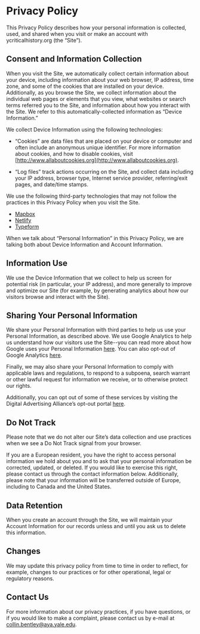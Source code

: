 # Privacy Policy

This Privacy Policy describes how your personal information is collected, used, and shared when you visit or make an account with ycriticalhistory.org (the “Site”).

## Consent and Information Collection

When you visit the Site, we automatically collect certain information about your device, including information about your web browser, IP address, time zone, and some of the cookies that are installed on your device. Additionally, as you browse the Site, we collect information about the individual web pages or elements that you view, what websites or search terms referred you to the Site, and information about how you interact with the Site. We refer to this automatically-collected information as “Device Information.”

We collect Device Information using the following technologies:

- “Cookies” are data files that are placed on your device or computer and often include an anonymous unique identifier. For more information about cookies, and how to disable cookies, visit [http://www.allaboutcookies.org](http://www.allaboutcookies.org).

- “Log files” track actions occurring on the Site, and collect data including your IP address, browser type, Internet service provider, referring/exit pages, and date/time stamps.

We use the following third-party technologies that may not follow the practices in this Privacy Policy when you visit the Site.

- [Mapbox](https://www.mapbox.com/legal/privacy)
- [Netlify](https://www.netlify.com/privacy/)
- [Typeform](https://admin.typeform.com/to/dwk6gt)

When we talk about “Personal Information” in this Privacy Policy, we are talking both about Device Information and Account Information.

## Information Use

We use the Device Information that we collect to help us screen for potential risk (in particular, your IP address), and more generally to improve and optimize our Site (for example, by generating analytics about how our visitors browse and interact with the Site).

## Sharing Your Personal Information

We share your Personal Information with third parties to help us use your Personal Information, as described above. We use Google Analytics to help us understand how our visitors use the Site--you can read more about how Google uses your Personal Information [here](https://www.google.com/intl/en/policies/privacy/). You can also opt-out of Google Analytics [here](https://tools.google.com/dlpage/gaoptout).

Finally, we may also share your Personal Information to comply with applicable laws and regulations, to respond to a subpoena, search warrant or other lawful request for information we receive, or to otherwise protect our rights.

Additionally, you can opt out of some of these services by visiting the Digital Advertising Alliance’s opt-out portal [here](http://optout.aboutads.info/).

## Do Not Track

Please note that we do not alter our Site’s data collection and use practices when we see a Do Not Track signal from your browser.

If you are a European resident, you have the right to access personal information we hold about you and to ask that your personal information be corrected, updated, or deleted. If you would like to exercise this right, please contact us through the contact information below. Additionally, please note that your information will be transferred outside of Europe, including to Canada and the United States.

## Data Retention

When you create an account through the Site, we will maintain your Account Information for our records unless and until you ask us to delete this information.

## Changes

We may update this privacy policy from time to time in order to reflect, for example, changes to our practices or for other operational, legal or regulatory reasons.

## Contact Us

For more information about our privacy practices, if you have questions, or if you would like to make a complaint, please contact us by e-mail at collin.bentley@aya.yale.edu.
